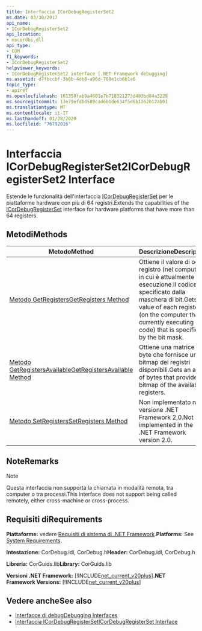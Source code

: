 ```yaml
---
title: Interfaccia ICorDebugRegisterSet2
ms.date: 03/30/2017
api_name:
- ICorDebugRegisterSet2
api_location:
- mscordbi.dll
api_type:
- COM
f1_keywords:
- ICorDebugRegisterSet2
helpviewer_keywords:
- ICorDebugRegisterSet2 interface [.NET Framework debugging]
ms.assetid: d7fbccbf-3b6b-4db8-a96d-768e1cb6b1a6
topic_type:
- apiref
ms.openlocfilehash: 161358fab9a4601e7b718321273d493bd84a3228
ms.sourcegitcommit: 13e79efdbd589cad6b1de634f5d6b1262b12ab01
ms.translationtype: MT
ms.contentlocale: it-IT
ms.lasthandoff: 01/28/2020
ms.locfileid: "76792016"
---
```

# <a name="icordebugregisterset2-interface"></a><span data-ttu-id="97656-102">Interfaccia ICorDebugRegisterSet2</span><span class="sxs-lookup"><span data-stu-id="97656-102">ICorDebugRegisterSet2 Interface</span></span>
<span data-ttu-id="97656-103">Estende le funzionalità dell'interfaccia [ICorDebugRegisterSet](icordebugregisterset-interface.md) per le piattaforme hardware con più di 64 registri.</span><span class="sxs-lookup"><span data-stu-id="97656-103">Extends the capabilities of the [ICorDebugRegisterSet](icordebugregisterset-interface.md) interface for hardware platforms that have more than 64 registers.</span></span>  
  
## <a name="methods"></a><span data-ttu-id="97656-104">Metodi</span><span class="sxs-lookup"><span data-stu-id="97656-104">Methods</span></span>  
  
|<span data-ttu-id="97656-105">Metodo</span><span class="sxs-lookup"><span data-stu-id="97656-105">Method</span></span>|<span data-ttu-id="97656-106">Descrizione</span><span class="sxs-lookup"><span data-stu-id="97656-106">Description</span></span>|  
|------------|-----------------|  
|[<span data-ttu-id="97656-107">Metodo GetRegisters</span><span class="sxs-lookup"><span data-stu-id="97656-107">GetRegisters Method</span></span>](icordebugregisterset2-getregisters-method.md)|<span data-ttu-id="97656-108">Ottiene il valore di ogni registro (nel computer in cui è attualmente in esecuzione il codice) specificato dalla maschera di bit.</span><span class="sxs-lookup"><span data-stu-id="97656-108">Gets the value of each register (on the computer that is currently executing code) that is specified by the bit mask.</span></span>|  
|[<span data-ttu-id="97656-109">Metodo GetRegistersAvailable</span><span class="sxs-lookup"><span data-stu-id="97656-109">GetRegistersAvailable Method</span></span>](icordebugregisterset2-getregistersavailable-method.md)|<span data-ttu-id="97656-110">Ottiene una matrice di byte che fornisce una bitmap dei registri disponibili.</span><span class="sxs-lookup"><span data-stu-id="97656-110">Gets an array of bytes that provides a bitmap of the available registers.</span></span>|  
|[<span data-ttu-id="97656-111">Metodo SetRegisters</span><span class="sxs-lookup"><span data-stu-id="97656-111">SetRegisters Method</span></span>](icordebugregisterset2-setregisters-method.md)|<span data-ttu-id="97656-112">Non implementato nella versione .NET Framework 2,0.</span><span class="sxs-lookup"><span data-stu-id="97656-112">Not implemented in the .NET Framework version 2.0.</span></span>|  
  
## <a name="remarks"></a><span data-ttu-id="97656-113">Note</span><span class="sxs-lookup"><span data-stu-id="97656-113">Remarks</span></span>  
  
> [!NOTE]
> <span data-ttu-id="97656-114">Questa interfaccia non supporta la chiamata in modalità remota, tra computer o tra processi.</span><span class="sxs-lookup"><span data-stu-id="97656-114">This interface does not support being called remotely, either cross-machine or cross-process.</span></span>  
  
## <a name="requirements"></a><span data-ttu-id="97656-115">Requisiti di</span><span class="sxs-lookup"><span data-stu-id="97656-115">Requirements</span></span>  
 <span data-ttu-id="97656-116">**Piattaforme:** vedere [Requisiti di sistema di .NET Framework](../../../../docs/framework/get-started/system-requirements.md).</span><span class="sxs-lookup"><span data-stu-id="97656-116">**Platforms:** See [System Requirements](../../../../docs/framework/get-started/system-requirements.md).</span></span>  
  
 <span data-ttu-id="97656-117">**Intestazione:** CorDebug.idl, CorDebug.h</span><span class="sxs-lookup"><span data-stu-id="97656-117">**Header:** CorDebug.idl, CorDebug.h</span></span>  
  
 <span data-ttu-id="97656-118">**Libreria:** CorGuids.lib</span><span class="sxs-lookup"><span data-stu-id="97656-118">**Library:** CorGuids.lib</span></span>  
  
 <span data-ttu-id="97656-119">**Versioni .NET Framework:** [!INCLUDE[net_current_v20plus](../../../../includes/net-current-v20plus-md.md)]</span><span class="sxs-lookup"><span data-stu-id="97656-119">**.NET Framework Versions:** [!INCLUDE[net_current_v20plus](../../../../includes/net-current-v20plus-md.md)]</span></span>  
  
## <a name="see-also"></a><span data-ttu-id="97656-120">Vedere anche</span><span class="sxs-lookup"><span data-stu-id="97656-120">See also</span></span>

- [<span data-ttu-id="97656-121">Interfacce di debug</span><span class="sxs-lookup"><span data-stu-id="97656-121">Debugging Interfaces</span></span>](debugging-interfaces.md)
- [<span data-ttu-id="97656-122">Interfaccia ICorDebugRegisterSet</span><span class="sxs-lookup"><span data-stu-id="97656-122">ICorDebugRegisterSet Interface</span></span>](icordebugregisterset-interface.md)
